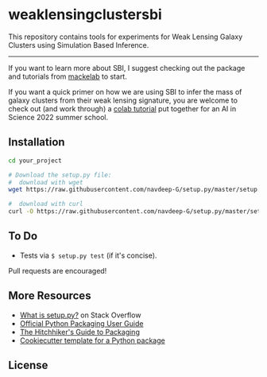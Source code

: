 weaklensingclustersbi
========================

This repository contains tools for experiments for Weak Lensing Galaxy Clusters using Simulation Based Inference.

---------------

If you want to learn more about SBI, I suggest checking out the package and tutorials from [mackelab](https://www.mackelab.org/sbi/) to start.

If you want a quick primer on how we are using SBI to infer the mass of galaxy clusters from their weak lensing signature, you are welcome to check out (and work through) a [colab tutorial](https://colab.research.google.com/drive/11J7u1grfjBEpd32I1HigVcuJd0Nrh5Js?usp=sharing#scrollTo=oDyZ3kD2Peht) put together for an AI in Science 2022 summer school. 


Installation
-----

```bash
cd your_project

# Download the setup.py file:
#  download with wget
wget https://raw.githubusercontent.com/navdeep-G/setup.py/master/setup.py -O setup.py

#  download with curl
curl -O https://raw.githubusercontent.com/navdeep-G/setup.py/master/setup.py
```

To Do
-----

-   Tests via `$ setup.py test` (if it's concise).

Pull requests are encouraged!

More Resources
--------------

-   [What is setup.py?] on Stack Overflow
-   [Official Python Packaging User Guide](https://packaging.python.org)
-   [The Hitchhiker's Guide to Packaging]
-   [Cookiecutter template for a Python package]

License
-------


  [an example setup.py]: https://github.com/navdeep-G/setup.py/blob/master/setup.py
  [PyPi]: https://docs.python.org/3/distutils/packageindex.html
  [Twine]: https://pypi.python.org/pypi/twine
  [image]: https://farm1.staticflickr.com/628/33173824932_58add34581_k_d.jpg
  [What is setup.py?]: https://stackoverflow.com/questions/1471994/what-is-setup-py
  [The Hitchhiker's Guide to Packaging]: https://the-hitchhikers-guide-to-packaging.readthedocs.io/en/latest/creation.html
  [Cookiecutter template for a Python package]: https://github.com/audreyr/cookiecutter-pypackage
